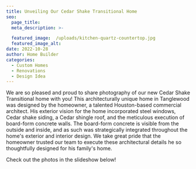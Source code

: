 ```yaml
---
title: Unveiling Our Cedar Shake Transitional Home
seo:
  page_title:
  meta_description: >-

  featured_image:  /uploads/kitchen-quartz-countertop.jpg
  featured_image_alt:
date: 2022-10-28
author: Home Builder
categories:
  - Custom Homes
  - Renovations
  - Design Idea
---
```


We are so pleased and proud to share photography of our new Cedar Shake Transitional home with you! This architecturally unique home in Tanglewood was designed by the homeowner, a talented Houston-based commercial architect. His exterior vision for the home incorporated steel windows, Cedar shake siding, a Cedar shingle roof, and the meticulous execution of board-form concrete walls. The board-form concrete is visible from the outside and inside, and as such was strategically integrated throughout the home's exterior and interior design. We take great pride that the homeowner trusted our team to execute these architectural details he so thoughtfully designed for his family's home. 

Check out the photos in the slideshow below!

